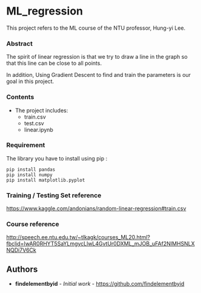 # ML_regression

This project refers to the ML course of the NTU professor, Hung-yi Lee.

### Abstract

The spirit of linear regression is that we try to draw a line in the graph so that this line can be close to all points.

In addition, Using Gradient Descent to find and train the parameters is our goal in this project.

### Contents

* The project includes:
  * train.csv
  * test.csv
  * linear.ipynb

### Requirement

The library you have to install using pip :
```
pip install pandas
pip install numpy
pip install matplotlib.pyplot
```
### Training / Testing Set reference

https://www.kaggle.com/andonians/random-linear-regression#train.csv

### Course reference

http://speech.ee.ntu.edu.tw/~tlkagk/courses_ML20.html?fbclid=IwAR0RHYT5SaYLmgycLlwL4GvtUr0DXML_mJOB_uFAf2NIMHSNLXNQDi7V6Ck

## Authors

* **findelementbyid** - *Initial work* - https://github.com/findelementbyid
